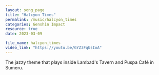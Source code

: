 ```yaml
---
layout: song_page
title: "Halcyon Times"
permalink: /music/halcyon_times
categories: Genshin Impact
resource: true
date: 2023-03-09

file_name: halcyon_times
video_link: "https://youtu.be/GYZ3FqUsIoA"
---
```


The jazzy theme that plays inside Lambad's Tavern and Puspa Café in Sumeru.
